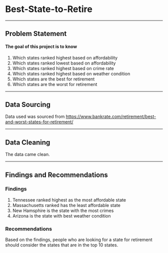 # Best-State-to-Retire
----
## Problem Statement
#### The goal of this project is to know
1. Which states ranked highest based on affordability
2. Which states ranked lowest based on affordability
3. Which states ranked highest based on crime rate
4. Which states ranked highest based on weather condition
5. Which states are the best for retirement
6. Which states are the worst for retirement
----
## Data Sourcing
Data used was sourced from https://www.bankrate.com/retirement/best-and-worst-states-for-retirement/

----
## Data Cleaning
The data came clean.

----
## Findings and Recommendations
### Findings
1. Tennessee ranked highest as the most affordable state
2. Massachusetts ranked has the least affordable state
3. New Hamsphire is the state with the most crimes
4. Arizona is the state with best weather condition
### Recommendations
Based on the findings, people who are looking for a state for retirement should consider the states that are in the top 10 states. 
